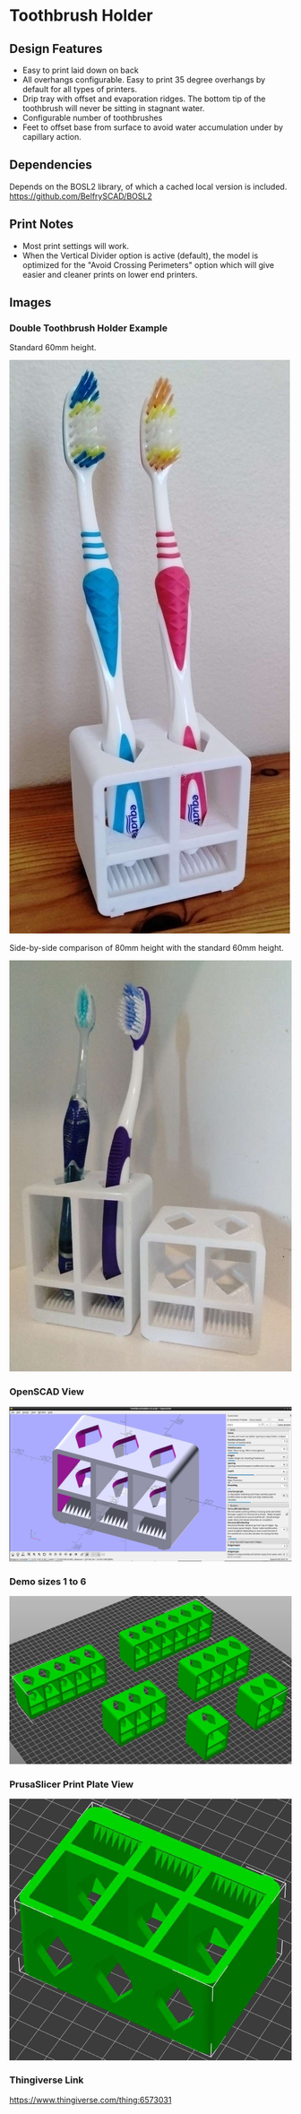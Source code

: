 # Toothbrush Holder

## Design Features
- Easy to print laid down on back
- All overhangs configurable.  Easy to print 35 degree overhangs by default for all types of printers.
- Drip tray with offset and evaporation ridges.  The bottom tip of the toothbrush will never be sitting in stagnant water.
- Configurable number of toothbrushes
- Feet to offset base from surface to avoid water accumulation under by capillary action.

## Dependencies
Depends on the BOSL2 library, of which a cached local version is included.
https://github.com/BelfrySCAD/BOSL2

## Print Notes
- Most print settings will work.  
- When the Vertical Divider option is active (default), the model is optimized for the "Avoid Crossing Perimeters" option which will give easier and cleaner prints on lower end printers.

## Images
### Double Toothbrush Holder Example
Standard 60mm height.

![](Images/DoubleHolderExample.jpg)

Side-by-side comparison of 80mm height with the standard 60mm height.

![](Images/DoubleHolderHeight80mm60mm.jpg)

### OpenSCAD View
![](Images/OpenSCADView.jpg)

### Demo sizes 1 to 6
![](Images/DemoSizes1to6.jpg)

### PrusaSlicer Print Plate View
![](Images/PrusaSlicerView.jpg)

### Thingiverse Link
https://www.thingiverse.com/thing:6573031

